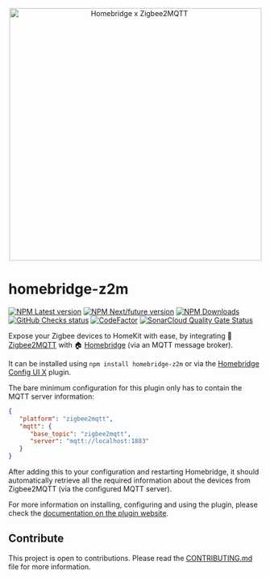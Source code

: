 <p align="center">
  <img alt="Homebridge x Zigbee2MQTT" src="https://raw.githubusercontent.com/itavero/homebridge-z2m/master/docs/branding/Homebridge_x_Zigbee2MQTT.svg?sanitize=true" width="500px">
</p>

# homebridge-z2m

[![NPM Latest version](https://flat.badgen.net/npm/v/homebridge-z2m/latest?icon=npm&label=%40latest&color=blue)](https://www.npmjs.com/package/homebridge-z2m/v/latest)
[![NPM Next/future version](https://flat.badgen.net/npm/v/homebridge-z2m/next?icon=npm&label=%40next&color=orange)](https://www.npmjs.com/package/homebridge-z2m/v/next)
[![NPM Downloads](https://flat.badgen.net/npm/dt/homebridge-z2m/?icon=npm&color=blue)](https://www.npmjs.com/package/homebridge-z2m)
[![GitHub Checks status](https://flat.badgen.net/github/checks/itavero/homebridge-z2m?icon=github)](https://github.com/itavero/homebridge-z2m)
[![CodeFactor](https://www.codefactor.io/repository/github/itavero/homebridge-z2m/badge?style=flat-square)](https://www.codefactor.io/repository/github/itavero/homebridge-z2m)
[![SonarCloud Quality Gate Status](https://sonarcloud.io/api/project_badges/measure?project=itavero_homebridge-z2m&metric=alert_status)](https://sonarcloud.io/dashboard?id=itavero_homebridge-z2m)

Expose your Zigbee devices to HomeKit with ease, by integrating 🐝 [Zigbee2MQTT](https://www.zigbee2mqtt.io/) with 🏠 [Homebridge](https://homebridge.io/) (via an MQTT message broker).

It can be installed using `npm install homebridge-z2m` or via the [Homebridge Config UI X](https://www.npmjs.com/package/homebridge-config-ui-x) plugin.

The bare minimum configuration for this plugin only has to contain the MQTT server information:
```json
{
   "platform": "zigbee2mqtt",
   "mqtt": {
      "base_topic": "zigbee2mqtt",
      "server": "mqtt://localhost:1883"
   }
}
```

After adding this to your configuration and restarting Homebridge, it should automatically retrieve all the required information about the devices from Zigbee2MQTT (via the configured MQTT server).

For more information on installing, configuring and using the plugin, please check the [documentation on the plugin website](https://z2m.dev).

## Contribute
This project is open to contributions. Please read the [CONTRIBUTING.md](CONTRIBUTING.md) file for more information.